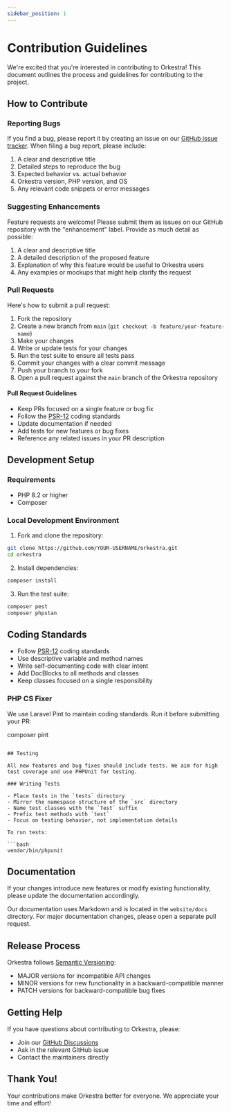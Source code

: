 ```yaml
---
sidebar_position: 1
---
```


# Contribution Guidelines

We're excited that you're interested in contributing to Orkestra! This document outlines the process and guidelines for contributing to the project.

## How to Contribute

### Reporting Bugs

If you find a bug, please report it by creating an issue on our [GitHub issue tracker](https://github.com/Luc-cpl/orkestra/issues). When filing a bug report, please include:

1. A clear and descriptive title
2. Detailed steps to reproduce the bug
3. Expected behavior vs. actual behavior
4. Orkestra version, PHP version, and OS
5. Any relevant code snippets or error messages

### Suggesting Enhancements

Feature requests are welcome! Please submit them as issues on our GitHub repository with the "enhancement" label. Provide as much detail as possible:

1. A clear and descriptive title
2. A detailed description of the proposed feature
3. Explanation of why this feature would be useful to Orkestra users
4. Any examples or mockups that might help clarify the request

### Pull Requests

Here's how to submit a pull request:

1. Fork the repository
2. Create a new branch from `main` (`git checkout -b feature/your-feature-name`)
3. Make your changes
4. Write or update tests for your changes
5. Run the test suite to ensure all tests pass
6. Commit your changes with a clear commit message
7. Push your branch to your fork
8. Open a pull request against the `main` branch of the Orkestra repository

#### Pull Request Guidelines

- Keep PRs focused on a single feature or bug fix
- Follow the [PSR-12](https://www.php-fig.org/psr/psr-12/) coding standards
- Update documentation if needed
- Add tests for new features or bug fixes
- Reference any related issues in your PR description

## Development Setup

### Requirements

- PHP 8.2 or higher
- Composer

### Local Development Environment

1. Fork and clone the repository:

```bash
git clone https://github.com/YOUR-USERNAME/orkestra.git
cd orkestra
```

2. Install dependencies:

```bash
composer install
```

3. Run the test suite:

```bash
composer pest
composer phpstan
```

## Coding Standards

- Follow [PSR-12](https://www.php-fig.org/psr/psr-12/) coding standards
- Use descriptive variable and method names
- Write self-documenting code with clear intent
- Add DocBlocks to all methods and classes
- Keep classes focused on a single responsibility

### PHP CS Fixer

We use Laravel Pint to maintain coding standards. Run it before submitting your PR:

composer pint
```

## Testing

All new features and bug fixes should include tests. We aim for high test coverage and use PHPUnit for testing.

### Writing Tests

- Place tests in the `tests` directory
- Mirror the namespace structure of the `src` directory
- Name test classes with the `Test` suffix
- Prefix test methods with `test`
- Focus on testing behavior, not implementation details

To run tests:

```bash
vendor/bin/phpunit
```

## Documentation

If your changes introduce new features or modify existing functionality, please update the documentation accordingly.

Our documentation uses Markdown and is located in the `website/docs` directory. For major documentation changes, please open a separate pull request.

## Release Process

Orkestra follows [Semantic Versioning](https://semver.org/):

- MAJOR versions for incompatible API changes
- MINOR versions for new functionality in a backward-compatible manner
- PATCH versions for backward-compatible bug fixes

## Getting Help

If you have questions about contributing to Orkestra, please:

- Join our [GitHub Discussions](https://github.com/Luc-cpl/orkestra/discussions)
- Ask in the relevant GitHub issue
- Contact the maintainers directly

## Thank You!

Your contributions make Orkestra better for everyone. We appreciate your time and effort! 